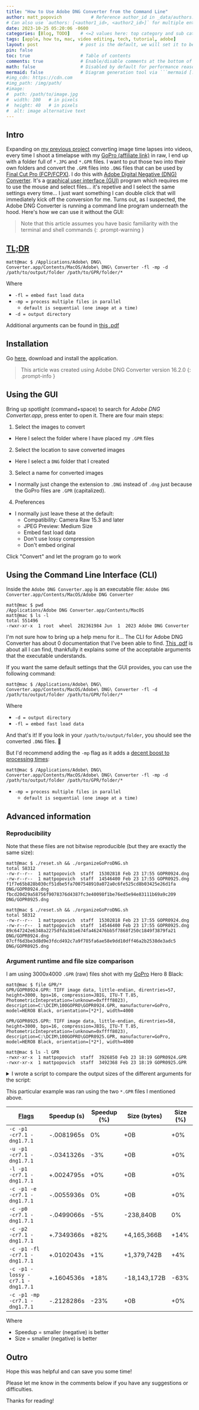 ```yaml
---
title: "How to Use Adobe DNG Converter from the Command Line"
author: matt_popovich           # Reference author_id in _data/authors.yml
# Can also use `authors: [<author1_id>, <author2_id>]` for multiple entries
date: 2023-10-25 05:20:06 -0600
categories: [Blog, TODO]    # <=2 values here: top category and sub category
tags: [apple, how to, mac, video editing, tech, tutorial, adobe]                # TAG names should always be lowercase
layout: post                # post is the default, we will set it to be explicit
pin: false
toc: true                   # Table of contents
comments: true              # Enable/disable comments at the bottom of the post
math: false                 # Disabled by default for performance reasons
mermaid: false              # Diagram generation tool via ```mermaid [...]```
#img_cdn: https://cdn.com
#img_path: /img/path/
#image:
#  path: /path/to/image.jpg
#  width: 100   # in pixels
#  height: 40   # in pixels
#  alt: image alternative text
---
```


## Intro
Expanding on [my previous project](my-fcpx-export-settings) converting image time lapses into videos, every time I shoot a timelapse with my [GoPro (affiliate link)](https://amzn.to/3ZUuXcD) in raw, I end up with a folder full of `*.JPG` and `*.GPR` files. I want to put those two into their own folders and convert the `.GPR` files into `.DNG` files that can be used by [Final Cut Pro (FCP/FCPX)](https://www.apple.com/final-cut-pro/). I do this with [Adobe Digital Negative (DNG) Converter](https://helpx.adobe.com/camera-raw/using/adobe-dng-converter.html). It's a [graphical user interface (GUI)](https://www.computerhope.com/jargon/g/gui.htm) program which requires me to use the mouse and select files... it's repetive and I select the same settings every time... I just want something I can double click that will immediately kick off the conversion for me. Turns out, as I suspected, the Adobe DNG Converter is running a command line program underneath the hood. Here's how we can use it without the GUI:

> Note that this article assumes you have basic familiarity with the terminal and shell commands
{: .prompt-warning }

## [TL;DR](https://www.merriam-webster.com/dictionary/TL%3BDR)
``` console
matt@mac $ /Applications/Adobe\ DNG\ Converter.app/Contents/MacOS/Adobe\ DNG\ Converter -fl -mp -d /path/to/output/folder /path/to/GPR/folder/*
```
Where
* `-fl = embed fast load data`
* `-mp = process multiple files in parallel`
  * `default is sequential (one image at a time)`
* `-d = output directory`

Additional arguments can be found in [this .pdf](https://helpx.adobe.com/content/dam/help/en/camera-raw/digital-negative/jcr_content/root/content/flex/items/position/position-par/download_section/download-1/dng_converter_commandline.pdf)

## Installation
Go [here](https://helpx.adobe.com/camera-raw/using/adobe-dng-converter.html), download and install the application.

> This article was created using Adobe DNG Converter version 16.2.0
{: .prompt-info }

## Using the GUI
Bring up spotlight (command+space) to search for *Adobe DNG Converter.app*, press enter to open it. There are four main steps:
1. Select the images to convert
  - Here I select the folder where I have placed my `.GPR` files
2. Select the location to save converted images
  - Here I select a `DNG` folder that I created
3. Select a name for converted images
  - I normally just change the extension to `.DNG` instead of `.dng` just because the GoPro files are `.GPR` (capitalized).
4. Preferences
  - I normally just leave these at the default:
    - Compatibility: Camera Raw 15.3 and later
    - JPEG Preview: Medium Size
    - Embed fast load data
    - Don't use lossy compression
    - Don't embed original

Click "Convert" and let the program go to work

## Using the Command Line Interface (CLI)
Inside the `Adobe DNG Converter.app` is an executable file: `Adobe DNG Converter.app/Contents/MacOS/Adobe DNG Converter`

```console
matt@mac $ pwd
/Applications/Adobe DNG Converter.app/Contents/MacOS
matt@mac $ ls -l
total 551496
-rwxr-xr-x  1 root  wheel  282361984 Jun  1  2023 Adobe DNG Converter
```

I'm not sure how to bring up a help menu for it... The CLI for Adobe DNG Converter has about 0 documentation that I've been able to find. [This .pdf](https://helpx.adobe.com/content/dam/help/en/camera-raw/digital-negative/jcr_content/root/content/flex/items/position/position-par/download_section/download-1/dng_converter_commandline.pdf) is about all I can find, thankfully it explains some of the acceptable arguments that the executable understands.

If you want the same default settings that the GUI provides, you can use the following command:
```console
matt@mac $ /Applications/Adobe\ DNG\ Converter.app/Contents/MacOS/Adobe\ DNG\ Converter -fl -d /path/to/output/folder /path/to/GPR/folder/*
```
Where
* `-d = output directory`
* `-fl = embed fast load data`

And that's it! If you look in your `/path/to/output/folder`, you should see the converted `.DNG` files. 🎉

But I'd recommend adding the `-mp` flag as it adds a [decent boost to processing times](TODO):
```console
matt@mac $ /Applications/Adobe\ DNG\ Converter.app/Contents/MacOS/Adobe\ DNG\ Converter -fl -mp -d /path/to/output/folder /path/to/GPR/folder/*
```

* `-mp = process multiple files in parallel`
  * `default is sequential (one image at a time)`

## Advanced information

### Reproducibility
Note that these files are not bitwise reproducible (but they are exactly the same size):
```console
matt@mac $ ./reset.sh && ./organizeGoProDNG.sh
total 58312
-rw-r--r--  1 mattpopovich  staff  15302818 Feb 23 17:55 GOPR0924.dng
-rw-r--r--  1 mattpopovich  staff  14546400 Feb 23 17:55 GOPR0925.dng
f1f7e65b828b030cf51dbe5fa7007548910a072a0c6fe525cd8b03425e26d1fa  DNG/GOPR0924.dng
fbcd20d29a58756f9078376d4387fc3e40098f1be76ed5e94e83111b69a9c209  DNG/GOPR0925.dng

matt@mac $ ./reset.sh && ./organizeGoProDNG.sh
total 58312
-rw-r--r--  1 mattpopovich  staff  15302818 Feb 23 17:55 GOPR0924.dng
-rw-r--r--  1 mattpopovich  staff  14546400 Feb 23 17:55 GOPR0925.dng
89c647242e6348a2275dfda381e674fa462476bb5f7868f250c1849f3879fa21  DNG/GOPR0924.dng
07cff6d3be3d8d9e3fdcd492c7a9f785fa6ae58e9dd10dff46a2b2538de3adc5  DNG/GOPR0925.dng
```

### Argument runtime and file size comparison

I am using 3000x4000 `.GPR` (raw) files shot with my [GoPro](https://amzn.to/3ZUuXcD) Hero 8 Black:
```console
matt@mac $ file GPR/*
GPR/GOPR0924.GPR: TIFF image data, little-endian, direntries=57, height=3000, bps=16, compression=JBIG, ITU-T T.85, PhotometricIntepretation=(unknown=0xffff8023), description=C:\DCIM\100GOPRO\GOPR0924.GPR, manufacturer=GoPro, model=HERO8 Black, orientation=[*2*], width=4000

GPR/GOPR0925.GPR: TIFF image data, little-endian, direntries=58, height=3000, bps=16, compression=JBIG, ITU-T T.85, PhotometricIntepretation=(unknown=0xffff8023), description=C:\DCIM\100GOPRO\GOPR0925.GPR, manufacturer=GoPro, model=HERO8 Black, orientation=[*2*], width=4000

matt@mac $ ls -l GPR
-rwxr-xr-x  1 mattpopovich  staff  3926850 Feb 23 18:19 GOPR0924.GPR
-rwxr-xr-x  1 mattpopovich  staff  3492368 Feb 23 18:19 GOPR0925.GPR
```

<details markdown="1">
  <summary>I wrote a script to compare the output sizes of the different arguments for the script:</summary>
  ```console
  matt@mac $ ./compareDNGsettings.sh
  Default = 28492484B, .8896226s
  Using flags -c -p1 -cr7.1 -dng1.7.1 = -.0081965s (0%), +0B (+0%) vs default
  Using flags -u -p1 -cr7.1 -dng1.7.1 = -.0341326s (-3%), +0B (+0%) vs default
  Using flags -l -p1 -cr7.1 -dng1.7.1 = +.0024795s (+0%), +0B (+0%) vs default
  Using flags -c -e -p1 -cr7.1 -dng1.7.1 = -.0055936s (0%), +0B (+0%) vs default
  Using flags -c -p0 -cr7.1 -dng1.7.1 = -.0499066s (-5%), -238840B (0%) vs default
  Using flags -c -p2 -cr7.1 -dng1.7.1 = +.7349366s (+82%), +4165366B (+14%) vs default
  Using flags -c -p1 -fl -cr7.1 -dng1.7.1 = +.0102043s (+1%), +1379742B (+4%) vs default
  Using flags -c -p1 -lossy -cr7.1 -dng1.7.1 = +.1604536s (+18%), -18143172B (-63%) vs default
  Using flags -c -mp -p1 -cr7.1 -dng1.7.1 = -.2128286s (-23%), +0B (+0%) vs default
  ```
</details>

This particular example was ran using the two `*.GPR` files I mentioned above.

| [Flags](https://helpx.adobe.com/content/dam/help/en/camera-raw/digital-negative/jcr_content/root/content/flex/items/position/position-par/download_section/download-1/dng_converter_commandline.pdf) | Speedup (s) | Speedup (%) | Size (bytes) | Size (%) |
|-------|-------------|-------------|--------------|----------|
| `-c -p1        -cr7.1 -dng1.7.1` | -.0081965s | 0% | +0B | +0% |
| `-u -p1        -cr7.1 -dng1.7.1` | -.0341326s | -3% | +0B | +0% |
| `-l -p1        -cr7.1 -dng1.7.1` | +.0024795s | +0% | +0B | +0% |
| `-c -p1 -e     -cr7.1 -dng1.7.1` | -.0055936s | 0% | +0B | +0% |
| `-c -p0        -cr7.1 -dng1.7.1` | -.0499066s | -5% | -238,840B | 0% |
| `-c -p2        -cr7.1 -dng1.7.1` | +.7349366s | +82% | +4,165,366B | +14% |
| `-c -p1 -fl    -cr7.1 -dng1.7.1` | +.0102043s | +1% | +1,379,742B | +4% |
| `-c -p1 -lossy -cr7.1 -dng1.7.1` | +.1604536s | +18% | -18,143,172B | -63% |
| `-c -p1 -mp    -cr7.1 -dng1.7.1` | -.2128286s | -23% | +0B | +0% |

Where
* Speedup = smaller (negative) is better
* Size = smaller (negative) is better

## Outro
Hope this was helpful and can save you some time!

Please let me know in the comments below if you have any suggestions or difficulties.

Thanks for reading!
